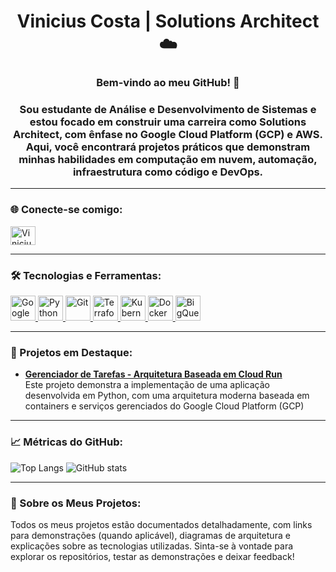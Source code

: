 <h1 align="center">Vinicius Costa | Solutions Architect ☁️</h1>
<h3 align="center">Bem-vindo ao meu GitHub! 🚀</h3>
<h3 align="center">
Sou estudante de Análise e Desenvolvimento de Sistemas e estou focado em construir uma carreira como Solutions Architect, com ênfase no Google Cloud Platform (GCP) e AWS. Aqui, você encontrará projetos práticos que demonstram minhas habilidades em computação em nuvem, automação, infraestrutura como código e DevOps.
</h3>

---

<h3 align="left">🌐 Conecte-se comigo:</h3>
<p align="left">
<a href="https://www.linkedin.com/in/vinicius-costa-407b47278/" target="blank">
<img align="center" src="https://raw.githubusercontent.com/rahuldkjain/github-profile-readme-generator/master/src/images/icons/Social/linked-in-alt.svg" alt="Vinicius Costa LinkedIn" height="30" width="40" />
</a>
</p>

---

<h3 align="left">🛠️ Tecnologias e Ferramentas:</h3>
<p align="left">
<a href="https://cloud.google.com/" target="_blank" rel="noreferrer">
  <img src="https://cdn.jsdelivr.net/gh/devicons/devicon/icons/googlecloud/googlecloud-original.svg" alt="Google Cloud Platform" width="40" height="40"/>
</a>
<a href="https://www.python.org/" target="_blank" rel="noreferrer">
  <img src="https://cdn.jsdelivr.net/gh/devicons/devicon/icons/python/python-original.svg" alt="Python" width="40" height="40"/>
</a>
<a href="https://git-scm.com/" target="_blank" rel="noreferrer">
  <img src="https://cdn.jsdelivr.net/gh/devicons/devicon/icons/git/git-original.svg" alt="Git" width="40" height="40"/>
</a>
<a href="https://www.terraform.io/" target="_blank" rel="noreferrer">
  <img src="https://cdn.jsdelivr.net/gh/devicons/devicon/icons/terraform/terraform-original.svg" alt="Terraform" width="40" height="40"/>
</a>
<a href="https://kubernetes.io/" target="_blank" rel="noreferrer">
  <img src="https://cdn.jsdelivr.net/gh/devicons/devicon/icons/kubernetes/kubernetes-plain.svg" alt="Kubernetes" width="40" height="40"/>
</a>
<a href="https://www.docker.com/" target="_blank" rel="noreferrer">
  <img src="https://cdn.jsdelivr.net/gh/devicons/devicon/icons/docker/docker-original.svg" alt="Docker" width="40" height="40"/>
</a>
<a href="https://cloud.google.com/bigquery" target="_blank" rel="noreferrer">
  <img src="https://cdn.jsdelivr.net/gh/devicons/devicon/icons/googlecloud/googlecloud-original.svg" alt="BigQuery" width="40" height="40"/>
</a>
</p>

---

<h3 align="left">📂 Projetos em Destaque:</h3>
<ul>
  <li>
    <b><a href="https://github.com/vinicius3516/task-manager">Gerenciador de Tarefas - Arquitetura Baseada em Cloud Run</a></b>
    <br>Este projeto demonstra a implementação de uma aplicação desenvolvida em Python, com uma arquitetura moderna baseada em containers e serviços gerenciados do Google Cloud Platform (GCP)
  </li>
</ul>

---

<h3 align="left">📈 Métricas do GitHub:</h3>
<p align="left">
<img src="https://github-readme-stats.vercel.app/api/top-langs/?username=vinicius3516&layout=compact&theme=radical" alt="Top Langs" />
<img src="https://github-readme-stats.vercel.app/api?username=vinicius3516&show_icons=true&theme=radical" alt="GitHub stats" />
</p>

---

<h3 align="left">📖 Sobre os Meus Projetos:</h3>
<p align="left">
Todos os meus projetos estão documentados detalhadamente, com links para demonstrações (quando aplicável), diagramas de arquitetura e explicações sobre as tecnologias utilizadas. Sinta-se à vontade para explorar os repositórios, testar as demonstrações e deixar feedback!
</p>
